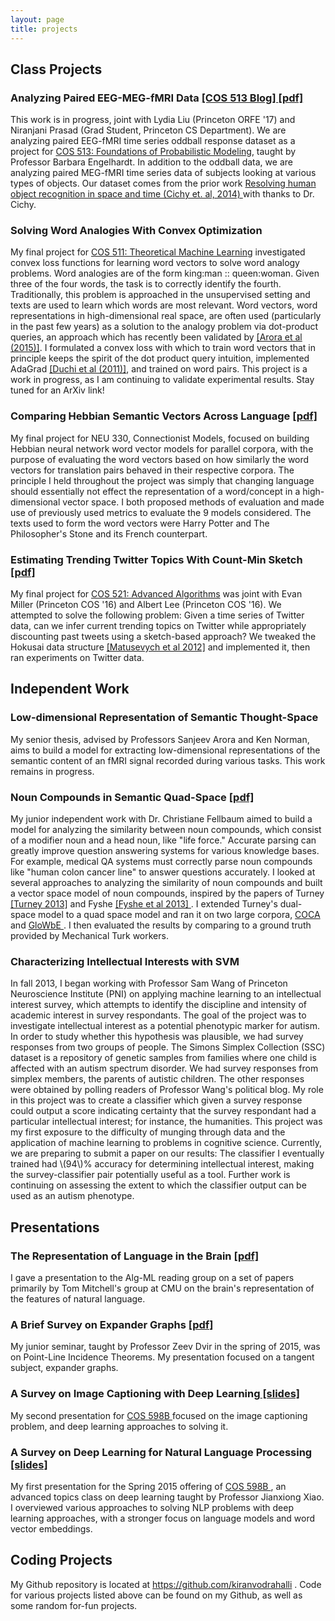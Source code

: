 ```yaml
---
layout: page
title: projects
---
```



<!-- example of the message class
<p class="message">
  My name is Kiran Vodrahalli. 
</p>
-->


## Class Projects

### Analyzing Paired EEG-MEG-fMRI Data <a href= "{{ site.baseurl }}/projects/cos513/" title= "cos513"> [COS 513 Blog] </a> <a href= "{{ site.baseurl }}/projects/cos513pre-final-paper_draft.pdf" title="cos513paper"> [pdf] </a>
This work is in progress, joint with Lydia Liu (Princeton ORFE '17) and Niranjani Prasad (Grad Student, Princeton CS Department). We are analyzing paired EEG-fMRI time series oddball response dataset as a project for <a href= "http://www.cs.princeton.edu/~bee/courses/cos513.html" title= "cos513web"> COS 513: Foundations of Probabilistic Modeling</a>, taught by Professor Barbara Engelhardt. In addition to the oddball data, we are analyzing paired MEG-fMRI time series data of subjects looking at various types of objects. Our dataset comes from the prior work <a href = "http://people.csail.mit.edu/rmcichy/publication_pdfs/Cichy_et_al_NN_2014.pdf" title="cichy2014"> Resolving human object recognition in space and time (Cichy et. al, 2014) </a> with thanks to Dr. Cichy.

### Solving Word Analogies With Convex Optimization
My final project for <a href= "http://www.cs.princeton.edu/courses/archive/spring15/cos511/" title= "cos511"> COS 511: Theoretical Machine Learning</a> investigated convex loss functions for learning word vectors to solve word analogy problems. Word analogies are of the form king:man :: queen:woman. Given three of the four words, the task is to correctly identify the fourth. Traditionally, this problem is approached in the unsupervised setting and texts are used to learn which words are most relevant. Word vectors, word representations in high-dimensional real space, are often used (particularly in the past few years) as a solution to the analogy problem via dot-product queries, an approach which has recently been validated by <a href= "http://arxiv.org/abs/1502.03520" title= "random_walks_semantic_space"> [Arora et al (2015)]</a>. I formulated a convex loss with which to train word vectors that in principle keeps the spirit of the dot product query intuition, implemented AdaGrad <a href= "http://www.jmlr.org/papers/volume12/duchi11a/duchi11a.pdf" title= "AdaGrad"> [Duchi et al (2011)]</a>, and trained on word pairs. This project is a work in progress, as I am continuing to validate experimental results. Stay tuned for an ArXiv link! 

### Comparing Hebbian Semantic Vectors Across Language <a href= "{{ site.baseurl }}/projects/neu330paper.pdf" title= "neu330"> [pdf] </a>
My final project for NEU 330, Connectionist Models, focused on building Hebbian neural network word vector models for parallel corpora, with the purpose of evaluating the word vectors based on how similarly the word vectors for translation pairs behaved in their respective corpora. The principle I held throughout the project was simply that changing language should essentially not effect the representation of a word/concept in a high-dimensional vector space. I both proposed methods of evaluation and made use of previously used metrics to evaluate the 9 models considered. The texts used to form the word vectors were Harry Potter and The Philosopher's Stone and its French counterpart. 


### Estimating Trending Twitter Topics With Count-Min Sketch <a href= "{{ site.baseurl }}/projects/cos521paper.pdf" title= "cos521"> [pdf] </a>
My final project for <a href= "http://www.cs.princeton.edu/courses/archive/fall14/cos521/" title= "cos521"> COS 521: Advanced Algorithms</a> was joint with Evan Miller (Princeton COS '16) and Albert Lee (Princeton COS '16). We attempted to solve the following problem: Given a time series of Twitter data, can we infer current trending topics on Twitter while appropriately discounting past tweets using a sketch-based approach? We tweaked the Hokusai data structure <a href= "http://www.auai.org/uai2012/papers/231.pdf" title= "Hokusai"> [Matusevych et al 2012]</a> and implemented it, then ran experiments on Twitter data. 


## Independent Work 

### Low-dimensional Representation of Semantic Thought-Space
My senior thesis, advised by Professors Sanjeev Arora and Ken Norman, aims to build a model for extracting low-dimensional representations of the semantic content of an fMRI signal recorded during various tasks. This work remains in progress.  

### Noun Compounds in Semantic Quad-Space <a href="{{ site.baseurl}}/projects/iw2014paper.pdf" title= "iw2014"> [pdf] </a>
My junior independent work with Dr. Christiane Fellbaum aimed to build a model for analyzing the similarity between noun compounds, which consist of a modifier noun and a head noun, like "life force." Accurate parsing can greatly improve question answering systems for various knowledge bases. For example, medical QA systems must correctly parse noun compounds like "human colon cancer line" to answer questions accurately. I looked at several approaches to analyzing the similarity of noun compounds and built a vector space model of noun compounds, inspired by the papers of Turney <a href= "http://arxiv.org/abs/1309.4035" title="Domain_and_function"> [Turney 2013]</a> and Fyshe <a href= "http://www.aclweb.org/anthology/W13-3510" title="fyshe_paper"> [Fyshe et al 2013] </a>. I extended Turney's dual-space model to a quad space model and ran it on two large corpora, <a href= "http://corpus.byu.edu/coca/" title="coca"> COCA </a>  and <a href= "http://corpus.byu.edu/glowbe/" title="glowbe"> GloWbE </a>. I then evaluated the results by comparing to a ground truth provided by Mechanical Turk workers.  

### Characterizing Intellectual Interests with SVM
In fall 2013, I began working with Professor Sam Wang of Princeton Neuroscience Institute (PNI) on applying machine learning to an intellectual interest survey, which attempts to identify the discipline and intensity of academic interest in survey respondants. The goal of the project was to investigate intellectual interest as a potential phenotypic marker for autism. In order to study whether this hypothesis was plausible, we had survey responses from two groups of people. The Simons Simplex Collection (SSC) dataset is a repository of genetic samples from families where one child is affected with an autism spectrum disorder. We had survey responses from simplex members, the parents of autistic children. The other responses were obtained by polling readers of Professor Wang's political blog. My role in this project was to create a classifier which given a survey response could output a score indicating certainty that the survey respondant had a particular intellectual interest; for instance, the humanities. This project was my first exposure to the difficulty of munging through data and the application of machine learning to problems in cognitive science. Currently, we are preparing to submit a paper on our results: The classifier I eventually trained had \\(94\\)% accuracy for determining intellectual interest, making the survey-classifier pair potentially useful as a tool. Further work is continuing on assessing the extent to which the classifier output can be used as an autism phenotype.

## Presentations

### The Representation of Language in the Brain <a href="{{ site.baseurl }}/projects/alg-ml-mitchell-talk.pdf" title="alg-ml1"> [pdf] </a>
I gave a presentation to the Alg-ML reading group on a set of papers primarily by Tom Mitchell's group at CMU on the brain's representation of the features of natural language. 

### A Brief Survey on Expander Graphs <a href="{{ site.baseurl }}/projects/jsem2015paper.pdf" title="jsem"> [pdf] </a>
My junior seminar, taught by Professor Zeev Dvir in the spring of 2015, was on Point-Line Incidence Theorems. My presentation focused on a tangent subject, expander graphs.

### A Survey on Image Captioning with Deep Learning<a href="{{ site.baseurl }}/projects/598b_img_captions.pdf" title="598c_img_cap"> [slides] </a>
My second presentation for <a href = "http://vision.princeton.edu/courses/COS598/2015sp/" title="COS 598B website"> COS 598B </a> focused on the image captioning problem, and deep learning approaches to solving it.

### A Survey on Deep Learning for Natural Language Processing <a href="{{ site.baseurl }}/projects/598b_nlp_deep_learning.pdf" title="598c_nlp"> [slides] </a>
My first presentation for the Spring 2015 offering of <a href = "http://vision.princeton.edu/courses/COS598/2015sp/" title="COS 598B website"> COS 598B </a>, an advanced topics class on deep learning taught by Professor Jianxiong Xiao. I overviewed various approaches to solving NLP problems with deep learning approaches, with a stronger focus on language models and word vector embeddings.

## Coding Projects

My Github repository is located at <a href = "https://github.com/kiranvodrahalli" title="github"> https://github.com/kiranvodrahalli </a>. Code for various projects listed above can be found on my Github, as well as some random for-fun projects. 

